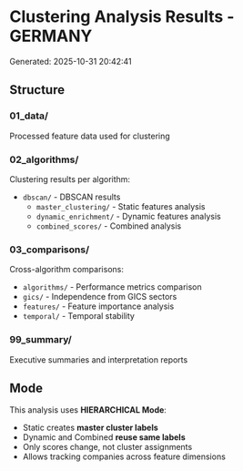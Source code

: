 # Clustering Analysis Results - GERMANY

Generated: 2025-10-31 20:42:41

## Structure

### 01_data/
Processed feature data used for clustering

### 02_algorithms/
Clustering results per algorithm:
- `dbscan/` - DBSCAN results
  - `master_clustering/` - Static features analysis
  - `dynamic_enrichment/` - Dynamic features analysis
  - `combined_scores/` - Combined analysis

### 03_comparisons/
Cross-algorithm comparisons:
- `algorithms/` - Performance metrics comparison
- `gics/` - Independence from GICS sectors
- `features/` - Feature importance analysis
- `temporal/` - Temporal stability

### 99_summary/
Executive summaries and interpretation reports

## Mode

This analysis uses **HIERARCHICAL Mode**:

- Static creates **master cluster labels**
- Dynamic and Combined **reuse same labels**
- Only scores change, not cluster assignments
- Allows tracking companies across feature dimensions
